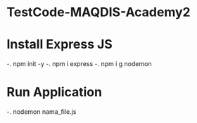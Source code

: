 # TestCode-MAQDIS-Academy2

# Install Express JS

-. npm init -y -. npm i express -. npm i g nodemon

# Run Application

-. nodemon nama_file.js
